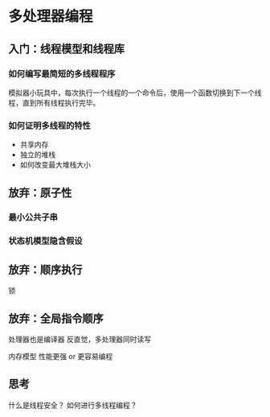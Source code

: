 # 多处理器编程

## 入门：线程模型和线程库

### 如何编写最简短的多线程程序
模拟器小玩具中，每次执行一个线程的一个命令后，使用一个函数切换到下一个线程，直到所有线程执行完毕。

### 如何证明多线程的特性
- 共享内存
- 独立的堆栈
- 如何改变最大堆栈大小

## 放弃：原子性

### 最小公共子串

### 状态机模型隐含假设

## 放弃：顺序执行
锁

## 放弃：全局指令顺序
处理器也是编译器
反直觉，多处理器同时读写

内存模型
性能更强 or 更容易编程

## 思考
什么是线程安全？
如何进行多线程编程？  